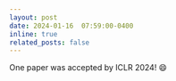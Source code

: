 ```yaml
---
layout: post
date: 2024-01-16  07:59:00-0400
inline: true
related_posts: false
---
```


One paper was accepted by ICLR 2024! :smile: